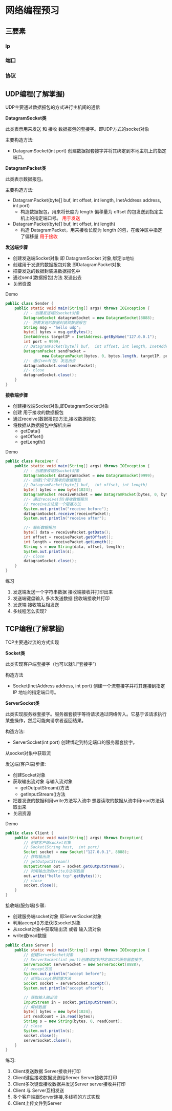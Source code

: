 # 网络编程预习

## 三要素

### ip

### 端口

### 协议

## UDP编程(了解掌握)

UDP主要通过数据报包的方式进行主机间的通信

**DatagramSocket类**

此类表示用来发送  和 接收  数据报包的套接字。即UDP方式的socket对象

主要构造方法:

- DatagramSocket(int port)        创建数据报套接字并将其绑定到本地主机上的指定端口。

**DatagramPacket类**

此类表示数据报包。

主要构造方法:

- DatagramPacket(byte[] buf,  int offset, int length, InetAddress address, int port)        
  - 构造数据报包，用来将长度为 length 偏移量为 offset  的包发送到指定主机上的指定端口号。   <font color=red>用于发送</font>
- DatagramPacket(byte[] buf,  int offset, int length)      
  -  构造  DatagramPacket，用来接收长度为 length 的包，在缓冲区中指定了偏移量      		   	<font color=red>用于接收</font>



**发送端步骤**

- 创建发送端Socket对象 即 DatagramSocket 对象,绑定ip地址
- 创建用于发送的数据报包对象 即DatagramPacket对象 
- 把要发送的数据封装进数据报包中
- 通过send(数据报包)方法  发送出去
- 关闭资源

Demo

```java
public class Sender {
    public static void main(String[] args) throws IOException {
        // - 创建发送端的socket对象
        DatagramSocket datagramSocket = new DatagramSocket(8888);
        //- 把要发送的数据封装成数据报包
        String msg = "hello udp";
        byte[] bytes = msg.getBytes();
        InetAddress targetIP = InetAddress.getByName("127.0.0.1");
        int port = 9999;
        // DatagramPacket(byte[] buf,  int offset, int length, InetAddress address, int port)
        DatagramPacket sendPacket =
                new DatagramPacket(bytes, 0, bytes.length, targetIP, port);
        //- 通过send(包) 发送出去
        datagramSocket.send(sendPacket);
        //- close
        datagramSocket.close();
    }
}
```





**接收端步骤**

- 创建接收端Socket对象,即DatagramSocket对象 
- 创建 用于接收的数据报包
- 通过receive(数据报包)方法,接收数据报包
- 将数据从数据报包中解析出来
  - getData()
  - getOffset()
  - getLength()

Demo

```java 
public class Receiver {
    public static void main(String[] args) throws IOException {
        // - 创建接收端的socket对象
        DatagramSocket datagramSocket = new DatagramSocket(9999);
        //- 创建1个用于接收的数据报包
        // DatagramPacket(byte[] buf,  int offset, int length)
        byte[] bytes = new byte[1024];
        DatagramPacket receivePacket = new DatagramPacket(bytes, 0, bytes.length);
        //- 通过receive(包)接收数据报包
        // receive方法是一个阻塞方法
        System.out.println("receive before");
        datagramSocket.receive(receivePacket);
        System.out.println("receive after");

        //- 解析数据报包
        byte[] data = receivePacket.getData();
        int offset = receivePacket.getOffset();
        int length = receivePacket.getLength();
        String s = new String(data, offset, length);
        System.out.println(s);
        //- close
        datagramSocket.close();
    }
}
```



练习

1. 发送端发送一个字符串数据   接收端接收并打印出来
2. 发送端键盘输入 多次发送数据  接收端接收并打印
3. 发送端 接收端互相发送
4. 多线程怎么实现?

## TCP编程(了解掌握)

TCP主要通过流的方式实现

**Socket类**

此类实现客户端套接字（也可以就叫“套接字”）

构造方法

- Socket(InetAddress address, int port)        创建一个流套接字并将其连接到指定 IP 地址的指定端口号。

**ServerSocket类**

此类实现服务器套接字。服务器套接字等待请求通过网络传入。它基于该请求执行某些操作，然后可能向请求者返回结果。 

构造方法:

- ServerSocket(int port)        创建绑定到特定端口的服务器套接字。

从socket对象中获取流



发送端(客户端)步骤:

- 创建Socket对象
- 获取输出流对象 与输入流对象
  - getOutputStream()方法
  - getInputStream()方法
- 把要发送的数据利用write方法写入流中  想要读取的数据从流中用read方法读取出来
- 关闭资源

Demo

```java 
public class Client {
    public static void main(String[] args) throws Exception{
        // 创建客户端socket对象
        // Socket(String host,  int port)
        Socket socket = new Socket("127.0.0.1", 8888);
        // 获取输出流
        // getOutputStream()
        OutputStream out = socket.getOutputStream();
        // 利用输出流的write方法写数据
        out.write("hello tcp".getBytes());
        // close
        socket.close();
    }
}
```





接收端(服务端)步骤:

- 创建服务端socket对象 即ServerSocket对象
- 利用accept()方法获取socket对象
- 从socket对象中获取输出流 或者 输入流对象
- write或read数据

```java
public class Server {
    public static void main(String[] args) throws IOException {
        // 创建ServerSocket对象
        // ServerSocket(int port)创建绑定到特定端口的服务器套接字。
        ServerSocket serverSocket = new ServerSocket(8888);
        // accept方法
        System.out.println("accept before");
        // 说明accept是阻塞方法
        Socket socket = serverSocket.accept();
        System.out.println("accept after");

        // 获取输入输出流
        InputStream in = socket.getInputStream();
        // 解析数据
        byte[] bytes = new byte[1024];
        int readCount = in.read(bytes);
        String s = new String(bytes, 0, readCount);
        // close
        System.out.println(s);
        socket.close();
        serverSocket.close();
    }
}
```



练习:

1. Client发送数据  Server接收并打印
2. Client键盘接收数据发送给Server  Server接收并打印
3. Client多次键盘接收数据并发送Server   server接收并打印
4. Client  与 Server互相发送
5. 多个客户端跟Server连接,多线程的方式实现
6. Client上传文件到Server

